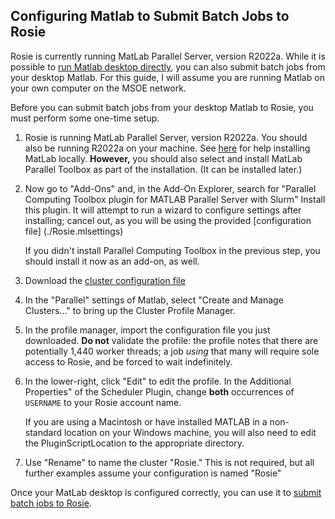 ## Configuring Matlab to Submit Batch Jobs to Rosie

Rosie is currently running MatLab Parallel Server, version R2022a.
While it is possible to [run Matlab desktop directly](./desktop), you
can also submit batch jobs from your desktop Matlab.  For this guide,
I will assume you are running Matlab on your own computer on the MSOE
network.

Before you can submit batch jobs from your desktop Matlab to Rosie,
you must perform some one-time setup.

1. Rosie is running MatLab Parallel Server, version R2022a.  You
   should also be running R2022a on your machine.  See
   [here](https://helpdesk.msoe.edu/support/solutions/articles/1000036642-matlab-desktop-getting-started)
   for help installing MatLab locally.  **However,** you should
   also select and install MatLab Parallel Toolbox as part of the
   installation.  (It can be installed later.)

2. Now go to "Add-Ons" and, in the Add-On Explorer, search for
   "Parallel Computing Toolbox plugin for MATLAB Parallel Server with
   Slurm" Install this plugin.  It will attempt to run a wizard to
   configure settings after installing; cancel out, as you will be
   using the provided [configuration file] (./Rosie.mlsettings)

   If you didn't install Parallel Computing Toolbox in
   the previous step, you should install it now as an add-on, as well.

1. Download the [cluster configuration file](./Rosie.mlsettings)


2. In the "Parallel" settings of Matlab, select "Create and Manage
      Clusters..." to bring up the Cluster Profile Manager.

3. In the profile manager, import the configuration file you just
      downloaded. **Do not** validate the profile: the profile notes
      that there are potentially 1,440 worker threads; a job
      *using* that many will require sole access to Rosie, and be
      forced to wait indefinitely.

4. In the lower-right, click "Edit" to edit the profile.  In the
      Additional Properties" of the Scheduler Plugin, change **both**
      occurrences of `USERNAME` to your Rosie account name.   

   If you are using a Macintosh or have installed MATLAB in a
   non-standard location on your Windows machine, you will also
   need to edit the PluginScriptLocation to the appropriate
   directory.
   
5. Use "Rename" to name the cluster "Rosie."  This is not required, but
      all further examples assume your configuration is named "Rosie"

Once your MatLab desktop is configured correctly, you can use it to
[submit batch jobs to Rosie](./batch).